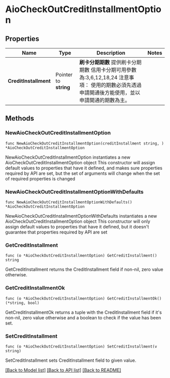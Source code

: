 # AioCheckOutCreditInstallmentOption

## Properties

Name | Type | Description | Notes
------------ | ------------- | ------------- | -------------
**CreditInstallment** | Pointer to **string** | **刷卡分期期數**    提供刷卡分期期數   信用卡分期可用參數為:3,6,12,18,24   注意事項：   使用的期數必須先透過申請開通後方能使用，並以申請開通的期數為主。    | 

## Methods

### NewAioCheckOutCreditInstallmentOption

`func NewAioCheckOutCreditInstallmentOption(creditInstallment string, ) *AioCheckOutCreditInstallmentOption`

NewAioCheckOutCreditInstallmentOption instantiates a new AioCheckOutCreditInstallmentOption object
This constructor will assign default values to properties that have it defined,
and makes sure properties required by API are set, but the set of arguments
will change when the set of required properties is changed

### NewAioCheckOutCreditInstallmentOptionWithDefaults

`func NewAioCheckOutCreditInstallmentOptionWithDefaults() *AioCheckOutCreditInstallmentOption`

NewAioCheckOutCreditInstallmentOptionWithDefaults instantiates a new AioCheckOutCreditInstallmentOption object
This constructor will only assign default values to properties that have it defined,
but it doesn't guarantee that properties required by API are set

### GetCreditInstallment

`func (o *AioCheckOutCreditInstallmentOption) GetCreditInstallment() string`

GetCreditInstallment returns the CreditInstallment field if non-nil, zero value otherwise.

### GetCreditInstallmentOk

`func (o *AioCheckOutCreditInstallmentOption) GetCreditInstallmentOk() (*string, bool)`

GetCreditInstallmentOk returns a tuple with the CreditInstallment field if it's non-nil, zero value otherwise
and a boolean to check if the value has been set.

### SetCreditInstallment

`func (o *AioCheckOutCreditInstallmentOption) SetCreditInstallment(v string)`

SetCreditInstallment sets CreditInstallment field to given value.



[[Back to Model list]](../README.md#documentation-for-models) [[Back to API list]](../README.md#documentation-for-api-endpoints) [[Back to README]](../README.md)


